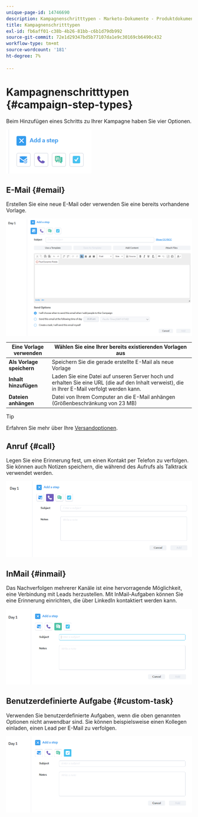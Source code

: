 ```yaml
---
unique-page-id: 14746690
description: Kampagnenschritttypen - Marketo-Dokumente - Produktdokumentation
title: Kampagnenschritttypen
exl-id: fb6aff01-c38b-4b26-81bb-c6b1d79db992
source-git-commit: 72e1d29347bd5b77107da1e9c30169cb6490c432
workflow-type: tm+mt
source-wordcount: '181'
ht-degree: 7%

---
```


# Kampagnenschritttypen {#campaign-step-types}

Beim Hinzufügen eines Schritts zu Ihrer Kampagne haben Sie vier Optionen.

![](assets/one-4.png)

## E-Mail {#email}

Erstellen Sie eine neue E-Mail oder verwenden Sie eine bereits vorhandene Vorlage.

![](assets/email.png)

| **Eine Vorlage verwenden** | Wählen Sie eine Ihrer bereits existierenden Vorlagen aus |
|---|---|
| **Als Vorlage speichern** | Speichern Sie die gerade erstellte E-Mail als neue Vorlage |
| **Inhalt hinzufügen** | Laden Sie eine Datei auf unseren Server hoch und erhalten Sie eine URL (die auf den Inhalt verweist), die in Ihrer E-Mail verfolgt werden kann. |
| **Dateien anhängen** | Datei von Ihrem Computer an die E-Mail anhängen (Größenbeschränkung von 23 MB) |

>[!TIP]
>
>Erfahren Sie mehr über Ihre [Versandoptionen](/help/marketo/product-docs/marketo-sales-connect/campaigns/understanding-send-options.md).

## Anruf {#call}

Legen Sie eine Erinnerung fest, um einen Kontakt per Telefon zu verfolgen. Sie können auch Notizen speichern, die während des Aufrufs als Talktrack verwendet werden.

![](assets/pic.png)

## InMail {#inmail}

Das Nachverfolgen mehrerer Kanäle ist eine hervorragende Möglichkeit, eine Verbindung mit Leads herzustellen. Mit InMail-Aufgaben können Sie eine Erinnerung einrichten, die über LinkedIn kontaktiert werden kann.

![](assets/inmail.png)

## Benutzerdefinierte Aufgabe {#custom-task}

Verwenden Sie benutzerdefinierte Aufgaben, wenn die oben genannten Optionen nicht anwendbar sind. Sie können beispielsweise einen Kollegen einladen, einen Lead per E-Mail zu verfolgen.

![](assets/custom.png)

